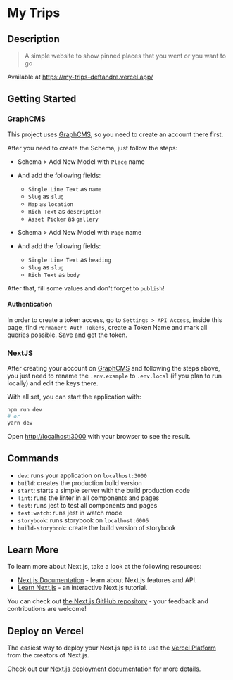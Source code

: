 # My Trips

## Description

> A simple website to show pinned places that you went or you want to go

Available at https://my-trips-deftandre.vercel.app/

## Getting Started

### GraphCMS

This project uses [GraphCMS](https://graphcms.com/), so you need to create an account there first.

After you need to create the Schema, just follow the steps:

- Schema > Add New Model with `Place` name
- And add the following fields:

  - `Single Line Text` as `name`
  - `Slug` as `slug`
  - `Map` as `location`
  - `Rich Text` as `description`
  - `Asset Picker` as `gallery`

- Schema > Add New Model with `Page` name
- And add the following fields:
  - `Single Line Text` as `heading`
  - `Slug` as `slug`
  - `Rich Text` as `body`

After that, fill some values and don't forget to `publish`!

#### Authentication

In order to create a token access, go to `Settings > API Access`, inside this page, find `Permanent Auth Tokens`,
create a Token Name and mark all queries possible. Save and get the token.

### NextJS

After creating your account on [GraphCMS](https://graphcms.com/) and following the steps above, you just need to rename
the `.env.example` to `.env.local` (if you plan to run locally) and edit the keys there.

With all set, you can start the application with:

```bash
npm run dev
# or
yarn dev
```

Open [http://localhost:3000](http://localhost:3000) with your browser to see the result.

## Commands

- `dev`: runs your application on `localhost:3000`
- `build`: creates the production build version
- `start`: starts a simple server with the build production code
- `lint`: runs the linter in all components and pages
- `test`: runs jest to test all components and pages
- `test:watch`: runs jest in watch mode
- `storybook`: runs storybook on `localhost:6006`
- `build-storybook`: create the build version of storybook

## Learn More

To learn more about Next.js, take a look at the following resources:

- [Next.js Documentation](https://nextjs.org/docs) - learn about Next.js features and API.
- [Learn Next.js](https://nextjs.org/learn) - an interactive Next.js tutorial.

You can check out [the Next.js GitHub repository](https://github.com/vercel/next.js/) - your feedback and contributions are welcome!

## Deploy on Vercel

The easiest way to deploy your Next.js app is to use the [Vercel Platform](https://vercel.com/import?utm_medium=default-template&filter=next.js&utm_source=create-next-app&utm_campaign=create-next-app-readme) from the creators of Next.js.

Check out our [Next.js deployment documentation](https://nextjs.org/docs/deployment) for more details.
